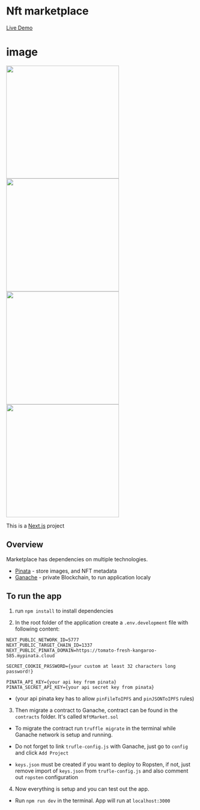 # Nft marketplace

[Live Demo](https://nft-marketplace-ochre-three.vercel.app/)

# image
  <img src="https://github.com/gnmjafari/nft-marketplace/tree/main/public/images/Home.png?raw=true" style="width: 300px; height: auto;">
  <img src="https://github.com/gnmjafari/nft-marketplace/tree/main/public/images/Nft-item.png?raw=true" style="width: 300px; height: auto;">
  <img src="https://github.com/gnmjafari/nft-marketplace/tree/main/public/images/Profile.png?raw=true" style="width: 300px; height: auto;">
  <img src="https://github.com/gnmjafari/nft-marketplace/tree/main/public/images/Create-nft.png?raw=true" style="width: 300px; height: auto;">

This is a [Next.js](https://nextjs.org/) project

## Overview

Marketplace has dependencies on multiple technologies.

* [Pinata](https://app.pinata.cloud/) - store images, and NFT metadata
* [Ganache](https://trufflesuite.com/ganache/) - private Blockchain, to run application localy

## To run the app
1. run `npm install` to install dependencies

2. In the root folder of the application create a `.env.development` file with following content:

```
NEXT_PUBLIC_NETWORK_ID=5777
NEXT_PUBLIC_TARGET_CHAIN_ID=1337
NEXT_PUBLIC_PINATA_DOMAIN=https://tomato-fresh-kangaroo-585.mypinata.cloud

SECRET_COOKIE_PASSWORD={your custom at least 32 characters long password!}

PINATA_API_KEY={your api key from pinata}
PINATA_SECRET_API_KEY={your api secret key from pinata}
```
* (your api pinata key has to allow `pinFileToIPFS` and `pinJSONToIPFS` rules)

3. Then migrate a contract to Ganache, contract can be found in the `contracts` folder. It's called `NftMarket.sol`

* To migrate the contract run `truffle migrate` in the terminal while Ganache network is setup and running.

* Do not forget to link `trufle-config.js` with Ganache, just go to `config` and click `Add Project`

* `keys.json` must be created if you want to deploy to Ropsten, if not, just remove import of `keys.json` from `trufle-config.js` and also comment out `ropsten` configuration

4. Now everything is setup and you can test out the app.

* Run `npm run dev` in the terminal. App will run at `localhost:3000`
